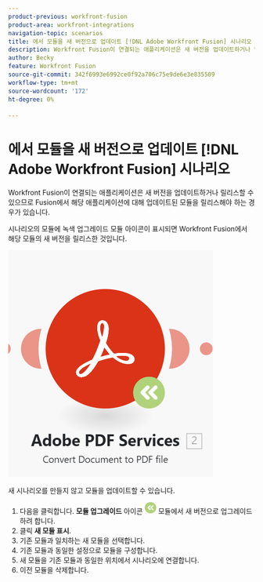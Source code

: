 ```yaml
---
product-previous: workfront-fusion
product-area: workfront-integrations
navigation-topic: scenarios
title: 에서 모듈을 새 버전으로 업데이트 [!DNL Adobe Workfront Fusion] 시나리오
description: Workfront Fusion이 연결되는 애플리케이션은 새 버전을 업데이트하거나 릴리스할 수 있으므로 Fusion에서 해당 애플리케이션에 대해 업데이트된 모듈을 릴리스해야 하는 경우가 있습니다.
author: Becky
feature: Workfront Fusion
source-git-commit: 342f6993e6992ce0f92a706c75e9de6e3e835509
workflow-type: tm+mt
source-wordcount: '172'
ht-degree: 0%

---
```


# 에서 모듈을 새 버전으로 업데이트 [!DNL Adobe Workfront Fusion] 시나리오

Workfront Fusion이 연결되는 애플리케이션은 새 버전을 업데이트하거나 릴리스할 수 있으므로 Fusion에서 해당 애플리케이션에 대해 업데이트된 모듈을 릴리스해야 하는 경우가 있습니다.

시나리오의 모듈에 녹색 업그레이드 모듈 아이콘이 표시되면 Workfront Fusion에서 해당 모듈의 새 버전을 릴리스한 것입니다.

![업데이트 아이콘](assets/update-indicator.png)

새 시나리오를 만들지 않고 모듈을 업데이트할 수 있습니다.

1. 다음을 클릭합니다. **모듈 업그레이드** 아이콘 ![업그레이드 아이콘](assets/upgrade-icon.png) 모듈에서 새 버전으로 업그레이드하려 합니다.
1. 클릭 **새 모듈 표시**.
1. 기존 모듈과 일치하는 새 모듈을 선택합니다.
1. 기존 모듈과 동일한 설정으로 모듈을 구성합니다.
1. 새 모듈을 기존 모듈과 동일한 위치에서 시나리오에 연결합니다.
1. 이전 모듈을 삭제합니다.




